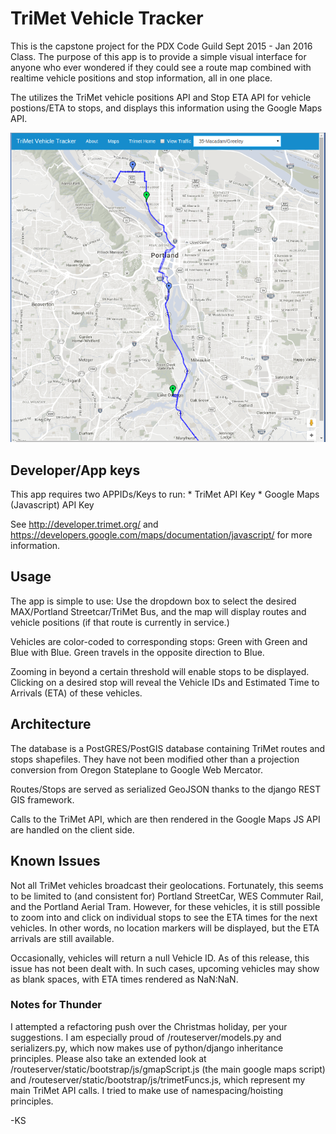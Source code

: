 # TriMet Vehicle Tracker

This is the capstone project for the PDX Code Guild Sept 2015 - Jan 2016 Class. The purpose of this app is to provide a simple visual interface for anyone who ever wondered if they could see a route map combined with realtime vehicle positions and stop information, all in one place.

The utilizes the TriMet vehicle positions API and Stop ETA API for vehicle postions/ETA to stops, and displays this information using the Google Maps API.

![Screenshot](screenshot.png "Screenshot")

## Developer/App keys 

This app requires two APPIDs/Keys to run: 
    * TriMet API Key
    * Google Maps (Javascript) API Key

See http://developer.trimet.org/ and https://developers.google.com/maps/documentation/javascript/ for more information. 

## Usage
The app is simple to use: Use the dropdown box to select the desired MAX/Portland Streetcar/TriMet Bus, and the map will display routes and vehicle positions (if that route is currently in service.) 

Vehicles are color-coded to corresponding stops: Green with Green and Blue with Blue. Green travels in the opposite direction to Blue. 

Zooming in beyond a certain threshold will enable stops to be displayed. Clicking on a desired stop will reveal the Vehicle IDs and Estimated Time to Arrivals (ETA) of these vehicles.  

## Architecture
The database is a PostGRES/PostGIS database containing TriMet routes and stops 
shapefiles. They have not been modified other than a projection conversion from
Oregon Stateplane to Google Web Mercator. 

Routes/Stops are served as serialized GeoJSON thanks to the django REST GIS 
framework. 

Calls to the TriMet API, which are then rendered in the Google Maps JS API are
handled on the client side.  

## Known Issues
Not all TriMet vehicles broadcast their geolocations. Fortunately, this seems to 
be limited to (and consistent for) Portland StreetCar, WES Commuter Rail, and 
the Portland Aerial Tram.  However, for these vehicles, it is still possible to 
zoom into and click on individual stops to see the ETA times for the next vehicles.
In other words, no location markers will be displayed, but the ETA arrivals are 
still available. 

Occasionally, vehicles will return a null Vehicle ID. As of this release, this  
issue has not been dealt with. In such cases, upcoming vehicles may show as blank
spaces, with ETA times rendered as NaN:NaN.

### Notes for Thunder
I attempted a refactoring push over the Christmas holiday, per your suggestions. 
I am especially proud of /routeserver/models.py and serializers.py, which now makes
use of python/django inheritance principles.  Please also take an extended look at
/routeserver/static/bootstrap/js/gmapScript.js (the main google maps script) and
/routeserver/static/bootstrap/js/trimetFuncs.js, which represent my main TriMet
API calls.  I tried to make use of namespacing/hoisting principles. 

-KS